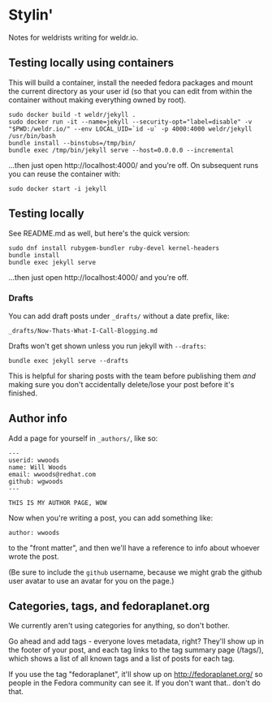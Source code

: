 # Stylin'

Notes for weldrists writing for weldr.io.

## Testing locally using containers

This will build a container, install the needed fedora packages and mount the current directory as
your user id (so that you can edit from within the container without making everything owned by root).

    sudo docker build -t weldr/jekyll .
    sudo docker run -it --name=jekyll --security-opt="label=disable" -v "$PWD:/weldr.io/" --env LOCAL_UID=`id -u` -p 4000:4000 weldr/jekyll /usr/bin/bash
    bundle install --binstubs=/tmp/bin/
    bundle exec /tmp/bin/jekyll serve --host=0.0.0.0 --incremental

...then just open http://localhost:4000/ and you're off. On subsequent runs you can reuse the container with:

    sudo docker start -i jekyll

## Testing locally

See README.md as well, but here's the quick version:

    sudo dnf install rubygem-bundler ruby-devel kernel-headers
    bundle install
    bundle exec jekyll serve

...then just open http://localhost:4000/ and you're off.

### Drafts

You can add draft posts under `_drafts/` without a date prefix, like:

    _drafts/Now-Thats-What-I-Call-Blogging.md

Drafts won't get shown unless you run jekyll with `--drafts`:

    bundle exec jekyll serve --drafts

This is helpful for sharing posts with the team before publishing them _and_
making sure you don't accidentally delete/lose your post before it's finished.

## Author info

Add a page for yourself in `_authors/`, like so:

    ---
    userid: wwoods
    name: Will Woods
    email: wwoods@redhat.com
    github: wgwoods
    ---
    
    THIS IS MY AUTHOR PAGE, WOW

Now when you're writing a post, you can add something like:

    author: wwoods

to the "front matter", and then we'll have a reference to info about whoever
wrote the post.

(Be sure to include the `github` username, because we might grab the github
user avatar to use an avatar for you on the page.)

## Categories, tags, and fedoraplanet.org

We currently aren't using categories for anything, so don't bother.

Go ahead and add tags - everyone loves metadata, right? They'll show up in the
footer of your post, and each tag links to the tag summary page (/tags/),
which shows a list of all known tags and a list of posts for each tag.

If you use the tag "fedoraplanet", it'll show up on http://fedoraplanet.org/
so people in the Fedora community can see it. If you don't want that.. don't
do that.
